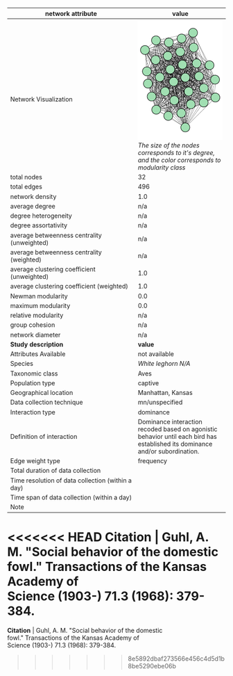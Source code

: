 network attribute|value
---|---
<img width=2500> Network Visualization | ![NetworkImage](/Networks/Network%20Visualizations/hens_guhl_pecking_order.png) *The size of the nodes corresponds to it's degree, and the color corresponds to modularity class*
total nodes|32
total edges|496
network density|1.0
average degree|n/a
degree heterogeneity|n/a
degree assortativity|n/a
average betweenness centrality (unweighted)|n/a
average betweenness centrality (weighted)|n/a
average clustering coefficient (unweighted)|1.0
average clustering coefficient (weighted)|1.0
Newman modularity|0.0
maximum modularity|0.0
relative modularity|n/a
group cohesion|n/a
network diameter|n/a
**Study description**|**value**
Attributes Available|not available
Species|*White leghorn N/A*
Taxonomic class|Aves
Population type|captive
Geographical location|Manhattan, Kansas
Data collection technique|mn/unspecified
Interaction type|dominance
Definition of interaction|Dominance interaction recoded based on agonistic behavior until each bird has established its dominance and/or subordination.
Edge weight type|frequency
Total duration of data collection|
Time resolution of data collection (within a day)|
Time span of data collection (within a day)|
Note|
<<<<<<< HEAD
**Citation** | Guhl, A. M. "Social behavior of the domestic <br> fowl." Transactions of the Kansas Academy of <br> Science (1903-) 71.3 (1968): 379-384.
=======
**Citation** | Guhl, A. M. "Social behavior of the domestic <br> fowl." Transactions of the Kansas Academy of <br> Science (1903-) 71.3 (1968): 379-384.
>>>>>>> 8e5892dbaf273566e456c4d5d1b8be5290ebe06b
